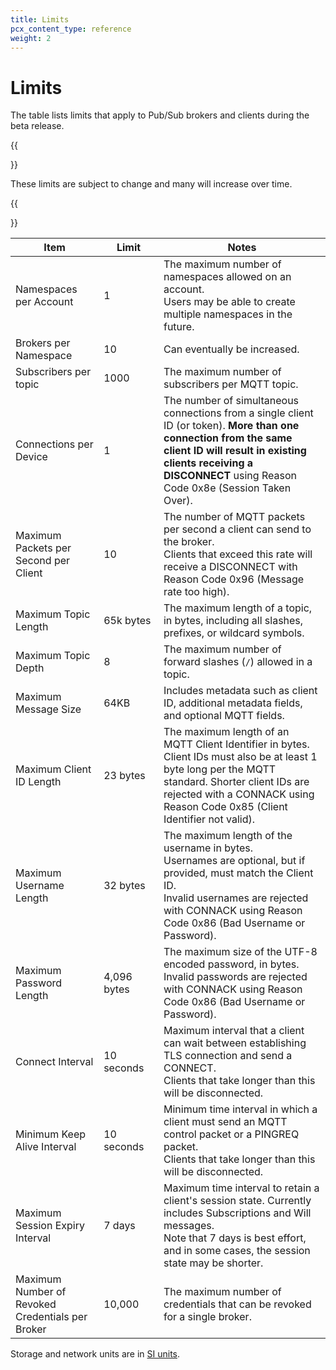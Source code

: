 ```yaml
---
title: Limits
pcx_content_type: reference
weight: 2
---
```


# Limits

The table lists limits that apply to Pub/Sub brokers and clients during the beta release. 

{{<Aside>}}

These limits are subject to change and many will increase over time.

{{</Aside>}}

| Item                                             | Limit <img width=200/>| Notes |
|--------------------------------------------------|-------------|-----------------|
| Namespaces per Account                           | 1           | The maximum number of namespaces allowed on an account. <br/> Users may be able to create multiple namespaces in the future. |
| Brokers per Namespace                            | 10          | Can eventually be increased. |
| Subscribers per topic          | 1000            | The maximum number of subscribers per MQTT topic.
| Connections per Device                           | 1           | The number of simultaneous connections from a single client ID (or token). **More than one connection from the same client ID will result in existing clients receiving a DISCONNECT** using Reason Code 0x8e (Session Taken Over). |
| Maximum Packets per Second per Client	           | 10          | The number of MQTT packets per second a client can send to the broker. <br/> Clients that exceed this rate will receive a DISCONNECT with Reason Code 0x96 (Message rate too high).|
| Maximum Topic Length                             | 65k bytes	 | The maximum length of a topic, in bytes, including all slashes, prefixes, or wildcard symbols. |
| Maximum Topic Depth	                             | 8           |	The maximum number of forward slashes (`/`) allowed in a topic. |
| Maximum Message Size                             | 64KB        | Includes metadata such as client ID, additional metadata fields, and optional MQTT fields.|
| Maximum Client ID Length                         | 23 bytes    | The maximum length of an MQTT Client Identifier in bytes.<br/> Client IDs must also be at least 1 byte long per the MQTT standard. Shorter client IDs are rejected with a CONNACK using Reason Code 0x85 (Client Identifier not valid).|
| Maximum Username Length                         | 32 bytes    | The maximum length of the username in bytes. <br/> Usernames are optional, but if provided, must match the Client ID. <br/> Invalid usernames are rejected with CONNACK using Reason Code 0x86 (Bad Username or Password). |
| Maximum Password Length                          | 4,096 bytes | The maximum size of the UTF-8 encoded password, in bytes. <br/> Invalid passwords are rejected with CONNACK using Reason Code 0x86 (Bad Username or Password). |
| Connect Interval                                 | 10 seconds	 | Maximum interval that a client can wait between establishing TLS connection and send a CONNECT. <br/> Clients that take longer than this will be disconnected. |
| Minimum Keep Alive Interval	                     | 10 seconds  | Minimum time interval in which a client must send an MQTT control packet or a PINGREQ packet. <br/> Clients that take longer than this will be disconnected. |
| Maximum Session Expiry Interval	                 | 7 days      | Maximum time interval to retain a client's session state. Currently includes Subscriptions and Will messages. <br/> Note that 7 days is best effort, and in some cases, the session state may be shorter. |
| Maximum Number of Revoked Credentials per Broker | 10,000      |	The maximum number of credentials that can be revoked for a single broker. |

Storage and network units are in [SI units](https://physics.nist.gov/cuu/Units/binary.html).
